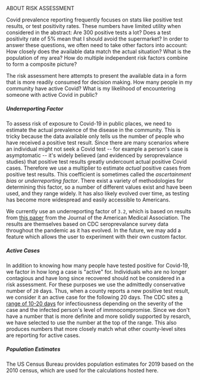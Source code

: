<div class="tile-header">ABOUT RISK ASSESSMENT</div>
<div class="tile-body">

Covid prevalence reporting frequently focuses on stats like positive test results, or test
positivity rates.  These numbers have limited utility when considered in the
abstract: Are 300 positive tests a lot?  Does a test positivity rate of 5% mean
that I should avoid the supermarket?  In order to answer these questions, we
often need to take other factors into account: How closely does the available
data match the actual situation?  What is the population of my area?  How do
multiple independent risk factors combine to form a composite picture?

The risk assessment here attempts to present the available data in a form that
is more readily consumed for decision making.  How many people in my community
have active Covid?  What is my likelihood of encountering someone with active
Covid in public?

##### Underreporting Factor

To assess risk of exposure to Covid-19 in public places, we need to estimate the
actual prevalence of the disease in the community.  This is tricky because the
data available only tells us the number of people who have received a positive
test result.  Since there are many scenarios where an individual might not seek
a Covid test -- for example a person's case is asymptomatic -- it's widely
believed (and evidenced by seroprevalance studies) that positive test results
greatly undercount actual positive Covid cases.  Therefore we use a multiplier
to estimate _actual_ positive cases from positive test results.  This
coefficient is sometimes called the _ascertainment bias_ or _underreporting
factor_.  There exist a variety of methodologies for determining this factor, so
a number of different values exist and have been used, and they range widely.
It has also likely evolved over time, as testing has become more widespread and
easily accessible to Americans.

We currently use an underreporting factor of `3.2`, which is based on results
from [this paper][1] from the Journal of the American Medical Association.  The
results are themselves based on CDC seroprevalance survey data throughout the
pandemic as it has evolved.  In the future, we may add a feature which allows
the user to experiment with their own custom factor.

[1]: http://yahoo.com


##### Active Cases

In addition to knowing how many people have tested positive for Covid-19, we
factor in how long a case is "active" for.  Individuals who are no longer
contagious and have long since recovered should not be considered in a risk
assessment.  For these purposes we use the admittedly conservative number of
`20` days.  Thus, when a county reports a new positive test result, we consider
it an active case for the following 20 days.  The CDC sites [a range of 10-20
days][2] for infectiousness depending on the severity of the case and the
infected person's level of immnocompromise.  Since we don't have a number that
is more definite and more solidly supported by resarch, we have selected to use
the number at the top of the range.  This also produces numbers that more
closely match what other county-level sites are reporting for active cases.

[2]: https://www.cdc.gov/coronavirus/2019-ncov/hcp/duration-isolation.html#:~:text=Available%20data%20indicate%20that%20persons,20%20days%20after%20symptom%20onset


##### Population Estimates

The US Census Bureau provides population estimates for 2019 based on the 2010
census, which are used for the calculations hosted here.


</div>
